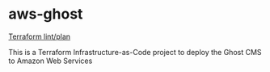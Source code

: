 # aws-ghost
[Terraform lint/plan](https://github.com/phillhocking/aws-ghost/tree/dev/.github/workflows/terraform.yaml/badge.svg?branch=dev)

This is a Terraform Infrastructure-as-Code project to deploy the Ghost CMS to Amazon Web Services
